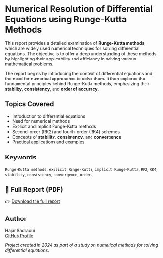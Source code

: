 # Numerical Resolution of Differential Equations using Runge-Kutta Methods

This report provides a detailed examination of **Runge-Kutta methods**, which are widely used numerical techniques for solving differential equations. The objective is to offer a deep understanding of these methods by highlighting their applicability and efficiency in solving various mathematical problems.

The report begins by introducing the context of differential equations and the need for numerical approaches to solve them. It then explores the fundamental principles behind Runge-Kutta methods, emphasizing their **stability**, **consistency**, and **order of accuracy**.

##  Topics Covered

- Introduction to differential equations  
- Need for numerical methods  
- Explicit and implicit Runge-Kutta methods  
- Second-order (RK2) and fourth-order (RK4) schemes  
- Concepts of **stability**, **consistency**, and **convergence**  
- Practical applications and examples  

##  Keywords

`Runge-Kutta methods`, `explicit Runge-Kutta`, `implicit Runge-Kutta`, `RK2`, `RK4`, `stability`, `consistency`, `convergence`, `order`.

## 📄 Full Report (PDF)

👉 [Download the full report](./RUNGE_KUTTA_Method.pdf)

##  Author

Hajar Badraoui  
[GitHub Profile](https://github.com/Hajar-badr)

*Project created in 2024 as part of a study on numerical methods for solving differential equations.*
